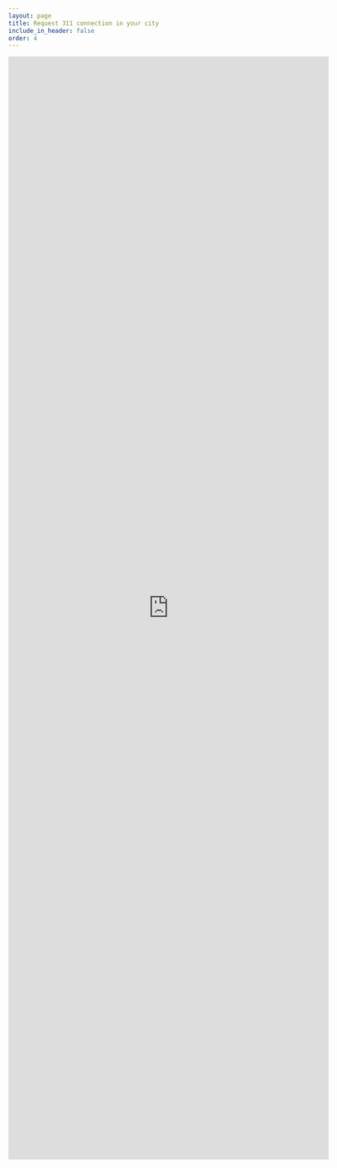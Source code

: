 ```yaml
---
layout: page
title: Request 311 connection in your city
include_in_header: false
order: 4
---
```


<center>
<iframe src="https://docs.google.com/forms/d/e/1FAIpQLSclVnU79oq3kyenweHc6LqSEfLI8z3agRRLY-UQFOlEkRQiKA/viewform?embedded=true" width="640" height="2200" frameborder="0" marginheight="0" marginwidth="0">Loading…</iframe>
</center>
